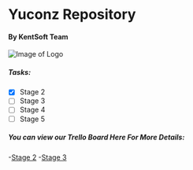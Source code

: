 # Yuconz Repository
#### By KentSoft Team

![Image of Logo](https://git.cs.kent.ac.uk/co510/27a/Assets)

##### Tasks:

-[x] Stage 2
-[ ] Stage 3
-[ ] Stage 4
-[ ] Stage 5

##### You can view our Trello Board Here For More Details:
-[Stage 2](https://trello.com/b/sGcq4F6V/yuconz-stage-2)
-[Stage 3](https://trello.com/b/9rFdLF5e/yuconz-stage-3)
